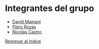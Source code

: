 # Integrantes del grupo

- [David Mamani](david/david.md)
- [Piero Rozas](bezos/bezos.md)
- [Nicolas Castro](nicolas/nicolas.md)

[Regresar al índice](../README.md)